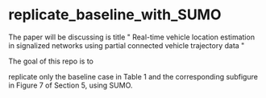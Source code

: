 # replicate_baseline_with_SUMO

The paper will be discussing is title 
"
Real-time vehicle location estimation in signalized networks using partial connected vehicle trajectory data
"

The goal of this repo is to

replicate only the baseline case in Table 1 and the corresponding subfigure in Figure 7 of Section 5, using SUMO.

